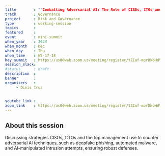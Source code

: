 ```yaml
---
title        : ""Combatting Adversarial AI: The Role of CISOs, CTOs and the Top Management in Defending Against AI-Powered Cyberattacks"(Panel)"
track        : Governance
project      : Risk and Governance
type         : working-session
topics       :
featured     :
event        : mini-summit
when_year    : 2024
when_month   : Dec
when_day     : Thu
when_time    : WS-17-18
hey_summit   : https://us06web.zoom.us/meeting/register/tZIuf-morDkoHdVRAMi_fl9Tj1MZCAX0iBkW
session_slack:
#status      : draft
description  :
banner       : 
organizers   :
     - Dinis Cruz
     
     
youtube_link : 
zoom_link    : https://us06web.zoom.us/meeting/register/tZIuf-morDkoHdVRAMi_fl9Tj1MZCAX0iBkW
---
```


## About this session
Discussing strategies CISOs, CTOs and the top management use to counter adversarial AI techniques, such as deepfake phishing, automated malware, and AI-manipulated intrusion attempts, ensuring robust defenses.
